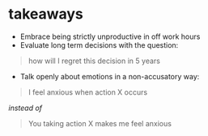 # takeaways
- Embrace being strictly unproductive in off work hours
- Evaluate long term decisions with the question:
> how will I regret this decision in 5 years




- Talk openly about emotions in a non-accusatory way:
> I feel anxious when action X occurs

*instead of*
> You taking action X makes me feel anxious

